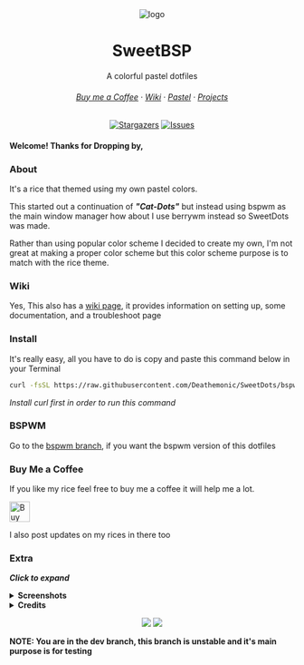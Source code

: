 
<div align="center">
    <img src="https://raw.githubusercontent.com/Deathemonic/SweetDots/dev/.github/assets/logo-small.png" alt="logo">
</div>

<h1 align="center">
    SweetBSP
</h1>

<p align="center">A colorful pastel dotfiles</p>

<h6 align="center">
  <a href="https://ko-fi.com/Deathemonic">Buy me a Coffee</a>
  ·
  <a href="https://github.com/Deathemonic/SweetDots/wiki">Wiki</a>
  ·
  <a href="https://github.com/Deathemonic/Pastel">Pastel</a>
  ·
  <a href="">Projects</a>
</h6>

<p align="center">
	<a href="https://github.com/Deathemonic/SweetDots/stargazers">
		<img alt="Stargazers" src="https://img.shields.io/github/stars/deathemonic/SweetDots?style=for-the-badge&logo=starship&color=FFFBDE&logoColor=FFDEDE&labelColor=212529"></a>
	<a href="https://github.com/Deathemonic/SweetDots/issues">
		<img alt="Issues" src="https://img.shields.io/github/issues/deathemonic/cat-dots?style=for-the-badge&logo=gitbook&color=DEFBFF&logoColor=FFDEDE&labelColor=212529"></a>
</p>

#### Welcome! Thanks for Dropping by,

### About

It's a rice that themed using my own pastel colors.

This started out a continuation of ***"Cat-Dots"*** but instead using bspwm as the main window manager how about I use berrywm instead so SweetDots was made.

Rather than using popular color scheme I decided to create my own, I'm not great at making a proper color scheme but this color scheme purpose is to match with the rice theme.

### Wiki
Yes, This also has a [wiki page](https://github.com/Deathemonic/SweetDots/wiki), it provides information on setting up, some documentation, and a troubleshoot page

### Install
It's really easy, all you have to do is copy and paste this command below in your Terminal
```sh
curl -fsSL https://raw.githubusercontent.com/Deathemonic/SweetDots/bspwm/install.sh | sh
```
_Install curl first in order to run this command_

### BSPWM
Go to the [bspwm branch](https://github.com/Deathemonic/SweetDots/tree/bspwm), if you want the bspwm version of this dotfiles

### Buy Me a Coffee
If you like my rice feel free to buy me a coffee it will help me a lot.

<a href='https://ko-fi.com/K3K8C2M9Y' target='_blank'><img height='36' style='border:0px;height:36px;' src='https://cdn.ko-fi.com/cdn/kofi1.png?v=3' border='0' alt='Buy Me a Coffee at ko-fi.com' /></a>

I also post updates on my rices in there too

### Extra
_**Click to expand**_
<details>
<summary><b>Screenshots<b></summary>
	WIP
</details>

<details>
<summary><b>Credits</b></summary>
	WIP
</details>

<p align="center">
	<a href="https://github.com/Deathemonic/SweetDots/blob/berry/LICENSE"><img src="https://img.shields.io/static/v1.svg?style=for-the-badge&label=License&message=MIT&logoColor=ffbebe&colorA=212529&colorB=e7deff"/></a>
	<img src="https://badges.pufler.dev/visits/deathemonic/SweetDots?style=for-the-badge&color=E4FFDE&logoColor=ffbebe&labelColor=212529"/>
</p>

NOTE: You are in the dev branch, this branch is unstable and it's main purpose is for testing

